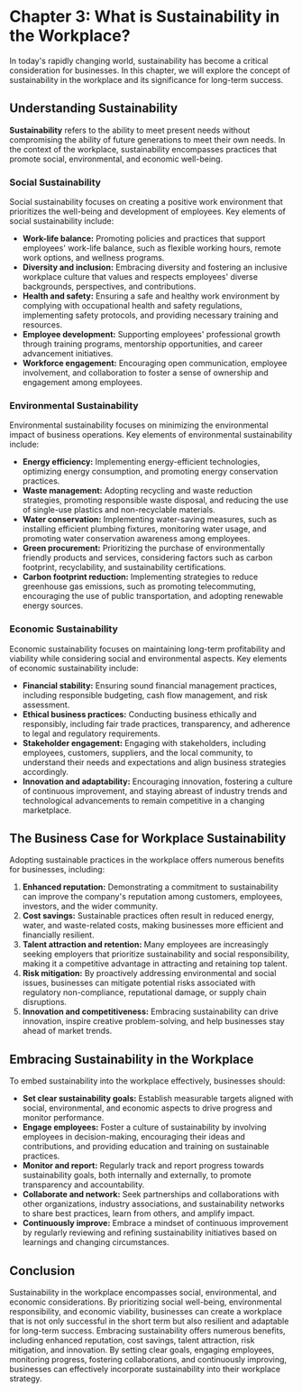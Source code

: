 Chapter 3: What is Sustainability in the Workplace?
===================================================

In today's rapidly changing world, sustainability has become a critical consideration for businesses. In this chapter, we will explore the concept of sustainability in the workplace and its significance for long-term success.

Understanding Sustainability
----------------------------

**Sustainability** refers to the ability to meet present needs without compromising the ability of future generations to meet their own needs. In the context of the workplace, sustainability encompasses practices that promote social, environmental, and economic well-being.

### Social Sustainability

Social sustainability focuses on creating a positive work environment that prioritizes the well-being and development of employees. Key elements of social sustainability include:

* **Work-life balance:** Promoting policies and practices that support employees' work-life balance, such as flexible working hours, remote work options, and wellness programs.
* **Diversity and inclusion:** Embracing diversity and fostering an inclusive workplace culture that values and respects employees' diverse backgrounds, perspectives, and contributions.
* **Health and safety:** Ensuring a safe and healthy work environment by complying with occupational health and safety regulations, implementing safety protocols, and providing necessary training and resources.
* **Employee development:** Supporting employees' professional growth through training programs, mentorship opportunities, and career advancement initiatives.
* **Workforce engagement:** Encouraging open communication, employee involvement, and collaboration to foster a sense of ownership and engagement among employees.

### Environmental Sustainability

Environmental sustainability focuses on minimizing the environmental impact of business operations. Key elements of environmental sustainability include:

* **Energy efficiency:** Implementing energy-efficient technologies, optimizing energy consumption, and promoting energy conservation practices.
* **Waste management:** Adopting recycling and waste reduction strategies, promoting responsible waste disposal, and reducing the use of single-use plastics and non-recyclable materials.
* **Water conservation:** Implementing water-saving measures, such as installing efficient plumbing fixtures, monitoring water usage, and promoting water conservation awareness among employees.
* **Green procurement:** Prioritizing the purchase of environmentally friendly products and services, considering factors such as carbon footprint, recyclability, and sustainability certifications.
* **Carbon footprint reduction:** Implementing strategies to reduce greenhouse gas emissions, such as promoting telecommuting, encouraging the use of public transportation, and adopting renewable energy sources.

### Economic Sustainability

Economic sustainability focuses on maintaining long-term profitability and viability while considering social and environmental aspects. Key elements of economic sustainability include:

* **Financial stability:** Ensuring sound financial management practices, including responsible budgeting, cash flow management, and risk assessment.
* **Ethical business practices:** Conducting business ethically and responsibly, including fair trade practices, transparency, and adherence to legal and regulatory requirements.
* **Stakeholder engagement:** Engaging with stakeholders, including employees, customers, suppliers, and the local community, to understand their needs and expectations and align business strategies accordingly.
* **Innovation and adaptability:** Encouraging innovation, fostering a culture of continuous improvement, and staying abreast of industry trends and technological advancements to remain competitive in a changing marketplace.

The Business Case for Workplace Sustainability
----------------------------------------------

Adopting sustainable practices in the workplace offers numerous benefits for businesses, including:

1. **Enhanced reputation:** Demonstrating a commitment to sustainability can improve the company's reputation among customers, employees, investors, and the wider community.
2. **Cost savings:** Sustainable practices often result in reduced energy, water, and waste-related costs, making businesses more efficient and financially resilient.
3. **Talent attraction and retention:** Many employees are increasingly seeking employers that prioritize sustainability and social responsibility, making it a competitive advantage in attracting and retaining top talent.
4. **Risk mitigation:** By proactively addressing environmental and social issues, businesses can mitigate potential risks associated with regulatory non-compliance, reputational damage, or supply chain disruptions.
5. **Innovation and competitiveness:** Embracing sustainability can drive innovation, inspire creative problem-solving, and help businesses stay ahead of market trends.

Embracing Sustainability in the Workplace
-----------------------------------------

To embed sustainability into the workplace effectively, businesses should:

* **Set clear sustainability goals:** Establish measurable targets aligned with social, environmental, and economic aspects to drive progress and monitor performance.
* **Engage employees:** Foster a culture of sustainability by involving employees in decision-making, encouraging their ideas and contributions, and providing education and training on sustainable practices.
* **Monitor and report:** Regularly track and report progress towards sustainability goals, both internally and externally, to promote transparency and accountability.
* **Collaborate and network:** Seek partnerships and collaborations with other organizations, industry associations, and sustainability networks to share best practices, learn from others, and amplify impact.
* **Continuously improve:** Embrace a mindset of continuous improvement by regularly reviewing and refining sustainability initiatives based on learnings and changing circumstances.

Conclusion
----------

Sustainability in the workplace encompasses social, environmental, and economic considerations. By prioritizing social well-being, environmental responsibility, and economic viability, businesses can create a workplace that is not only successful in the short term but also resilient and adaptable for long-term success. Embracing sustainability offers numerous benefits, including enhanced reputation, cost savings, talent attraction, risk mitigation, and innovation. By setting clear goals, engaging employees, monitoring progress, fostering collaborations, and continuously improving, businesses can effectively incorporate sustainability into their workplace strategy.
